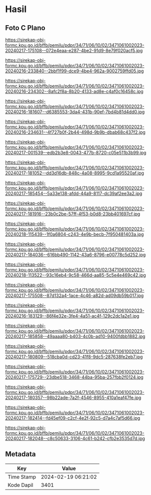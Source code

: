 # Hasil

## Foto C Plano

https://sirekap-obj-formc.kpu.go.id/bffb/pemilu/pdpr/34/71/06/10/02/3471061002023-20240217-175108--072e4eaa-e287-4be2-91d9-8e79f020acf5.jpg

https://sirekap-obj-formc.kpu.go.id/bffb/pemilu/pdpr/34/71/06/10/02/3471061002023-20240216-233840--2bbf1f99-dce9-4be4-962a-9002759ffd05.jpg

https://sirekap-obj-formc.kpu.go.id/bffb/pemilu/pdpr/34/71/06/10/02/3471061002023-20240216-234302--8afc2f8a-8b20-4133-ad8e-c4af0c16458c.jpg

https://sirekap-obj-formc.kpu.go.id/bffb/pemilu/pdpr/34/71/06/10/02/3471061002023-20240216-181607--d6385553-3da4-431b-90ef-7bd4b81d4dd0.jpg

https://sirekap-obj-formc.kpu.go.id/bffb/pemilu/pdpr/34/71/06/10/02/3471061002023-20240216-234631--4f727b0f-2b44-498d-9b9b-dbab68c437f2.jpg

https://sirekap-obj-formc.kpu.go.id/bffb/pemilu/pdpr/34/71/06/10/02/3471061002023-20240217-001539--edb2b3e8-0043-477b-8720-c05e511b3b99.jpg

https://sirekap-obj-formc.kpu.go.id/bffb/pemilu/pdpr/34/71/06/10/02/3471061002023-20240217-181052--dd3d16db-848c-4a08-8995-9cd1a95520af.jpg

https://sirekap-obj-formc.kpu.go.id/bffb/pemilu/pdpr/34/71/06/10/02/3471061002023-20240217-185454--5a33e138-afdd-44a9-8117-dc39af2ee3a2.jpg

https://sirekap-obj-formc.kpu.go.id/bffb/pemilu/pdpr/34/71/06/10/02/3471061002023-20240217-181916--23b0c2be-57ff-4f53-b0d8-23bb401697cf.jpg

https://sirekap-obj-formc.kpu.go.id/bffb/pemilu/pdpr/34/71/06/10/02/3471061002023-20240218-115439--1f0a6804-c243-4e9b-becb-7f950481403a.jpg

https://sirekap-obj-formc.kpu.go.id/bffb/pemilu/pdpr/34/71/06/10/02/3471061002023-20240217-184036--616bb490-1142-43a6-8796-e00778c5d252.jpg

https://sirekap-obj-formc.kpu.go.id/bffb/pemilu/pdpr/34/71/06/10/02/3471061002023-20240218-113522--93c16eb4-9c58-466d-aa85-5c5e4e469c42.jpg

https://sirekap-obj-formc.kpu.go.id/bffb/pemilu/pdpr/34/71/06/10/02/3471061002023-20240217-175508--87d132a4-1ace-4c46-a82d-ad09db59b017.jpg

https://sirekap-obj-formc.kpu.go.id/bffb/pemilu/pdpr/34/71/06/10/02/3471061002023-20240216-183129--86f4e32e-3fe4-4a51-ac4f-129c2dc1a2e1.jpg

https://sirekap-obj-formc.kpu.go.id/bffb/pemilu/pdpr/34/71/06/10/02/3471061002023-20240217-185858--49aaaa80-b403-4c0b-ad10-9400fdbb1882.jpg

https://sirekap-obj-formc.kpu.go.id/bffb/pemilu/pdpr/34/71/06/10/02/3471061002023-20240217-180809--518cba0d-cd23-41f8-9dc5-287638fe2eb7.jpg

https://sirekap-obj-formc.kpu.go.id/bffb/pemilu/pdpr/34/71/06/10/02/3471061002023-20240217-175729--23dbe518-3468-44ba-95ba-257fbb2f0124.jpg

https://sirekap-obj-formc.kpu.go.id/bffb/pemilu/pdpr/34/71/06/10/02/3471061002023-20240217-180357--98b22ade-7a2f-4546-8955-410a1eaf47fe.jpg

https://sirekap-obj-formc.kpu.go.id/bffb/pemilu/pdpr/34/71/06/10/02/3471061002023-20240217-182414--fd45ef09-c2cf-4e2f-92c5-d7a4c7af5d66.jpg

https://sirekap-obj-formc.kpu.go.id/bffb/pemilu/pdpr/34/71/06/10/02/3471061002023-20240217-182048--c8c50633-3106-4c61-b242-cfb2e3535d7d.jpg


## Metadata

| Key        | Value               |
| ---------- | ------------------- |
| Time Stamp | 2024-02-19 06:21:02 |
| Kode Dapil | 3401                |



